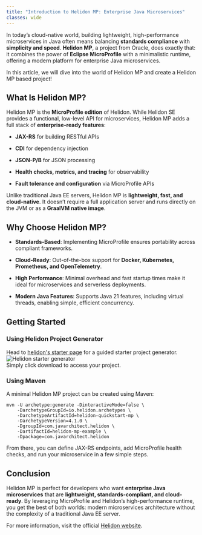 ```yaml
---
title: "Introduction to Helidon MP: Enterprise Java Microservices"
classes: wide
---
```



In today’s cloud-native world, building lightweight, high-performance microservices in Java often means balancing **standards compliance** with **simplicity and speed**. **Helidon MP**, a project from Oracle, does exactly that: it combines the power of **Eclipse MicroProfile** with a minimalistic runtime, offering a modern platform for enterprise Java microservices.

In this article, we will dive into the world of Helidon MP and create a Helidon MP based project!

## What Is Helidon MP?

Helidon MP is the **MicroProfile edition** of Helidon. While Helidon SE provides a functional, low-level API for microservices, Helidon MP adds a full stack of **enterprise-ready features**:

-   **JAX-RS** for building RESTful APIs
    
-   **CDI** for dependency injection
    
-   **JSON-P/B** for JSON processing
    
-   **Health checks, metrics, and tracing** for observability
    
-   **Fault tolerance and configuration** via MicroProfile APIs
    

Unlike traditional Java EE servers, Helidon MP is **lightweight, fast, and cloud-native**. It doesn’t require a full application server and runs directly on the JVM or as a **GraalVM native image**.

## Why Choose Helidon MP?

-   **Standards-Based**: Implementing MicroProfile ensures portability across compliant frameworks.
    
-   **Cloud-Ready**: Out-of-the-box support for **Docker, Kubernetes, Prometheus, and OpenTelemetry**.
    
-   **High Performance**: Minimal overhead and fast startup times make it ideal for microservices and serverless deployments.
    
-   **Modern Java Features**: Supports Java 21 features, including virtual threads, enabling simple, efficient concurrency.
    

## Getting Started
### Using Helidon Project Generator
Head to [helidon's starter page](https://helidon.io/starter/4.2.6?step=1) for a guided starter project generator.
![Helidon starter generator](./images/helidon_io_starter.png)  
Simply click download to access your project.

### Using Maven
A minimal Helidon MP project can be created using Maven:
```
mvn -U archetype:generate -DinteractiveMode=false \
    -DarchetypeGroupId=io.helidon.archetypes \
    -DarchetypeArtifactId=helidon-quickstart-mp \
    -DarchetypeVersion=4.1.0 \
    -DgroupId=com.javarchitect.helidon \
    -DartifactId=helidon-mp-example \
    -Dpackage=com.javarchitect.helidon
```
From there, you can define JAX-RS endpoints, add MicroProfile health checks, and run your microservice in a few simple steps.

## Conclusion

Helidon MP is perfect for developers who want **enterprise Java microservices** that are **lightweight, standards-compliant, and cloud-ready**. By leveraging MicroProfile and Helidon’s high-performance runtime, you get the best of both worlds: modern microservices architecture without the complexity of a traditional Java EE server.

For more information, visit the official [Helidon website](https://helidon.io/?utm_source=chatgpt.com).
